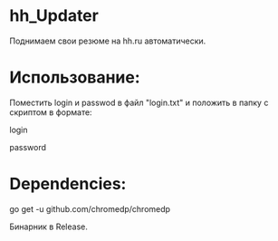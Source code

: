 # hh_Updater
Поднимаем свои резюме на hh.ru автоматически.

# Использование:
Поместить login и passwod в файл "login.txt" и положить в папку с скриптом в формате:

login

password


# Dependencies:
go get -u github.com/chromedp/chromedp

Бинарник в Release.
